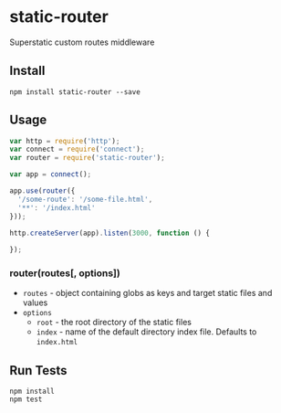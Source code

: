 # static-router

Superstatic custom routes middleware

## Install

```
npm install static-router --save
```

## Usage

```js
var http = require('http');
var connect = require('connect');
var router = require('static-router');

var app = connect();

app.use(router({
  '/some-route': '/some-file.html',
  '**': '/index.html'
}));

http.createServer(app).listen(3000, function () {
  
});
```

### router(routes[, options])

* `routes` - object containing globs as keys and target static files and values
* `options`
  * `root` - the root directory of the static files
  * `index` - name of the default directory index file. Defaults to `index.html`

## Run Tests

```
npm install
npm test
```
